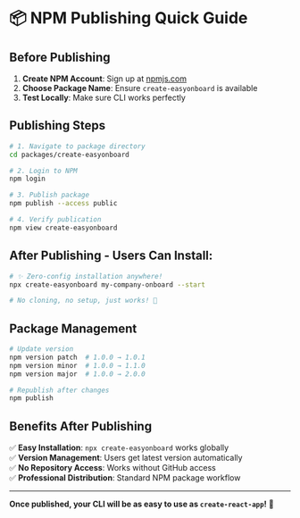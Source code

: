 # 📦 NPM Publishing Quick Guide

## **Before Publishing**

1. **Create NPM Account**: Sign up at [npmjs.com](https://www.npmjs.com)
2. **Choose Package Name**: Ensure `create-easyonboard` is available
3. **Test Locally**: Make sure CLI works perfectly

## **Publishing Steps**

```bash
# 1. Navigate to package directory
cd packages/create-easyonboard

# 2. Login to NPM
npm login

# 3. Publish package
npm publish --access public

# 4. Verify publication
npm view create-easyonboard
```

## **After Publishing - Users Can Install:**

```bash
# ✨ Zero-config installation anywhere!
npx create-easyonboard my-company-onboard --start

# No cloning, no setup, just works! 🎉
```

## **Package Management**

```bash
# Update version
npm version patch  # 1.0.0 → 1.0.1
npm version minor  # 1.0.0 → 1.1.0  
npm version major  # 1.0.0 → 2.0.0

# Republish after changes
npm publish
```

## **Benefits After Publishing**

✅ **Easy Installation**: `npx create-easyonboard` works globally  
✅ **Version Management**: Users get latest version automatically  
✅ **No Repository Access**: Works without GitHub access  
✅ **Professional Distribution**: Standard NPM package workflow  

---

**Once published, your CLI will be as easy to use as `create-react-app`!** 🚀
